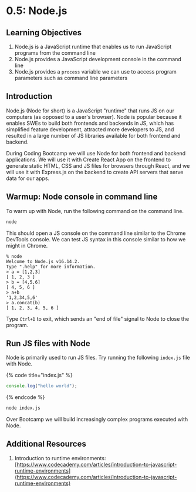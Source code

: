 # 0.5: Node.js

## Learning Objectives

1. Node.js is a JavaScript runtime that enables us to run JavaScript programs from the command line
2. Node.js provides a JavaScript development console in the command line
3. Node.js provides a `process` variable we can use to access program parameters such as command line parameters

## Introduction

Node.js (Node for short) is a JavaScript "runtime" that runs JS on our computers (as opposed to a user's browser). Node is popular because it enables SWEs to build both frontends and backends in JS, which has simplified feature development, attracted more developers to JS, and resulted in a large number of JS libraries available for both frontend and backend.

During Coding Bootcamp we will use Node for both frontend and backend applications. We will use it with Create React App on the frontend to generate static HTML, CSS and JS files for browsers through React, and we will use it with Express.js on the backend to create API servers that serve data for our apps.

## Warmup: Node console in command line

To warm up with Node, run the following command on the command line.

```bash
node
```

This should open a JS console on the command line similar to the Chrome DevTools console. We can test JS syntax in this console similar to how we might in Chrome.

```
% node
Welcome to Node.js v16.14.2.
Type ".help" for more information.
> a = [1,2,3]
[ 1, 2, 3 ]
> b = [4,5,6]
[ 4, 5, 6 ]
> a+b
'1,2,34,5,6'
> a.concat(b)
[ 1, 2, 3, 4, 5, 6 ]
```

Type `Ctrl+D` to exit, which sends an "end of file" signal to Node to close the program.

## Run JS files with Node

Node is primarily used to run JS files. Try running the following `index.js` file with Node.

{% code title="index.js" %}
```javascript
console.log("hello world");
```
{% endcode %}

```bash
node index.js
```

Over Bootcamp we will build increasingly complex programs executed with Node.

## Additional Resources

1. Introduction to runtime environments: [https://www.codecademy.com/articles/introduction-to-javascript-runtime-environments](https://www.codecademy.com/articles/introduction-to-javascript-runtime-environments)
